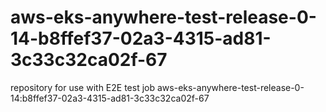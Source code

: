 # aws-eks-anywhere-test-release-0-14-b8ffef37-02a3-4315-ad81-3c33c32ca02f-67
repository for use with E2E test job aws-eks-anywhere-test-release-0-14:b8ffef37-02a3-4315-ad81-3c33c32ca02f-67
